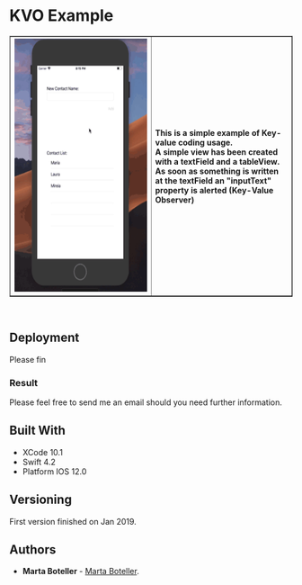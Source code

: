 # KVO Example

<table border=1 bordercolorlight=white>
<tr>
<th width=50%>
<img src="https://github.com/martaboteller/KVOExample/blob/master/KVOExample/resources/kvo.gif?raw=true" width="300" height="450"> 
</th>
<th align="left" width=50%>
  <p>This is a simple example of Key-value coding usage.
  &nbsp;<br/>
  A simple view has been created with a textField and a tableView.
  &nbsp;
  As soon as something is written at the textField an "inputText" property is alerted (Key-Value Observer)
  </p>
</th>
</tr>
</table>


&nbsp;

## Deployment

Please fin
&nbsp;


### Result

Please feel free to send me an email should you need further information.

## Built With

* XCode 10.1
* Swift 4.2
* Platform IOS 12.0

## Versioning

First version finished on Jan 2019.

## Authors

* **Marta Boteller** - [Marta Boteller](https://github.com/martaboteller).

